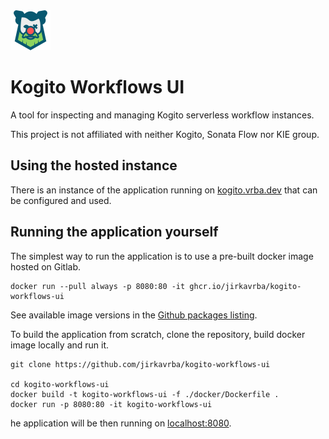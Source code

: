 <img src="./public/kogito-ui.svg" width="64">

# Kogito Workflows UI

A tool for inspecting and managing Kogito serverless workflow instances.

This project is not affiliated with neither Kogito, Sonata Flow nor KIE group.

## Using the hosted instance

There is an instance of the application running on [kogito.vrba.dev](https://kogito.vrba.dev) that can be configured and used. 

## Running the application yourself

The simplest way to run the application is to use a pre-built docker image hosted on Gitlab.

```
docker run --pull always -p 8080:80 -it ghcr.io/jirkavrba/kogito-workflows-ui
```

See available image versions in the [Github packages listing](https://github.com/jirkavrba/kogito-workflows-ui/pkgs/container/kogito-workflows-ui).

To build the application from scratch, clone the repository, build docker image locally and run it.

```
git clone https://github.com/jirkavrba/kogito-workflows-ui

cd kogito-workflows-ui
docker build -t kogito-workflows-ui -f ./docker/Dockerfile .
docker run -p 8080:80 -it kogito-workflows-ui
```

he application will be then running on [localhost:8080](http://localhost:8080). 
